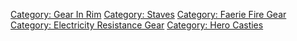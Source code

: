[Category: Gear In Rim](Category:_Gear_In_Rim "wikilink") [Category:
Staves](Category:_Staves "wikilink") [Category: Faerie Fire
Gear](Category:_Faerie_Fire_Gear "wikilink") [Category: Electricity
Resistance Gear](Category:_Electricity_Resistance_Gear "wikilink")
[Category: Hero Casties](Category:_Hero_Casties "wikilink")
